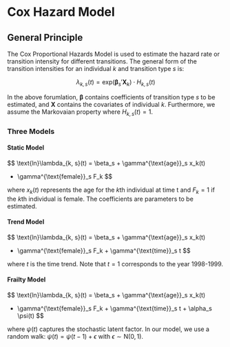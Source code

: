 # Cox Hazard Model 

## General Principle

The Cox Proportional Hazards Model is used to estimate the hazard rate or transition
intensity for different transitions. The general form of the transition intensities for 
an individual $k$ and transition type $s$ is: 

$$\lambda_{k, s}(t) = \text{exp}(\boldsymbol{\beta}_{s}'\mathbf{X}_k) \cdot H_{k, s}(t)$$

In the above forumlation, $\boldsymbol{\beta}$ contains coefficients of transition type $s$ to be
estimated, and $\mathbf{X}$ contains the covariates of individual $k$. Furthermore, we assume the 
Markovaian property where $H_{k, s}(t) = 1$. 

### Three Models

#### Static Model 

$$
\text{ln}\lambda_{k, s}(t) = \beta_s + \gamma^{\text{age}}_s x_k(t) 
+ \gamma^{\text{female}}_s F_k
$$

where $x_k(t)$ represents the age for the $k$th individual at time t and $F_k = 1$ if the $k$th
individual is female. The coefficients are parameters to be estimated.

#### Trend Model 

$$
\text{ln}\lambda_{k, s}(t) = \beta_s + \gamma^{\text{age}}_s x_k(t) 
+ \gamma^{\text{female}}_s F_k + \gamma^{\text{time}}_s t
$$

where $t$ is the time trend. Note that $t=1$ corresponds to the year 1998-1999. 

#### Frailty Model

$$
\text{ln}\lambda_{k, s}(t) = \beta_s + \gamma^{\text{age}}_s x_k(t) 
+ \gamma^{\text{female}}_s F_k + \gamma^{\text{time}}_s t + \alpha_s \psi(t)
$$

where $\psi(t)$ captures the stochastic latent factor. In our model, we use a random walk:
$\psi(t) = \psi(t-1) + \epsilon$ with $\epsilon \sim \text{N}(0, 1)$.